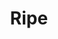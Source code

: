 ---
abv: 5.1%
alt:
availability: Keg
bitterness: 
description: A Low ABV Saison aged on Raspberries. This is a easy drinking beer that is fairly dry with limited sweetness.
gravity: 
hops: 
ibu: 25
img: ripe.jpg
layout: beer
malt: 
modal-id: ripe
title: Ripe
on-tap: yup
sourness: 
style: Raspberry Saison
---